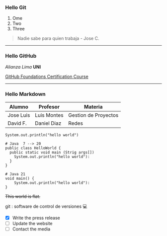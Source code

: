 ### Hello Git
1. Ome
1. Two
1. Three
> Nadie sabe para quien trabaja - Jose C.

---
### Hello GitHub

_Alianza Lima_ **UNI**

[GitHub Foundations Certification Course](https://www.youtube.com/watch?v=Jdc0i7RcBv8&list=PLqALE1ZZLUAwlpRXUxCh2T2Mg8WSIrrMS&index=7&ab_channel=freeCodeCamp.org)

---
### Hello Markdown

| __Alumno__ | __Profesor__ | __Materia__ |
| --- | --- | --- |
| Jose Luis | Luis Montes | Gestion de Proyectos |
| David F. | Daniel Diaz | Redes |

`System.out.println("hello world")`

```
# Java  7 --> 20
public class HelloWorld {
  public static void main (Strig args[])
    System.out.println("hello world"):
  }
}
```

```
# Java 21
void main() {
    System.out.println("hello world"):
}
```

~~This world is flat.~~

git
: software de control de versiones 💻

- [X] Write the press release
- [ ] Update the website
- [ ] Contact the media
